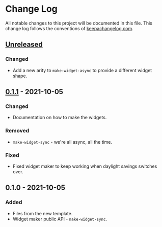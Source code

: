 # Change Log
All notable changes to this project will be documented in this file. This change log follows the conventions of [keepachangelog.com](http://keepachangelog.com/).

## [Unreleased]
### Changed
- Add a new arity to `make-widget-async` to provide a different widget shape.

## [0.1.1] - 2021-10-05
### Changed
- Documentation on how to make the widgets.

### Removed
- `make-widget-sync` - we're all async, all the time.

### Fixed
- Fixed widget maker to keep working when daylight savings switches over.

## 0.1.0 - 2021-10-05
### Added
- Files from the new template.
- Widget maker public API - `make-widget-sync`.

[Unreleased]: https://github.com/your-name/happy-experience/compare/0.1.1...HEAD
[0.1.1]: https://github.com/your-name/happy-experience/compare/0.1.0...0.1.1
